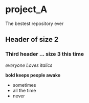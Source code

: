 
# project_A
The bestest repository ever

## Header of size 2


### Third header ... size 3 this time

*everyone Loves italics*

**bold keeps people awake**

* sometimes
* all the time
* never
